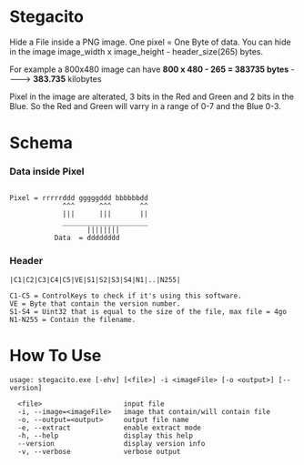 # Stegacito

Hide a File inside a PNG image. 
One pixel = One Byte of data.
You can hide in the image image_width x image_height - header_size(265) bytes.

For example a 800x480 image can have **800 x 480 - 265 = 383735 bytes** ----> **383.735** kilobytes

Pixel in the image are alterated, 3 bits in the Red and Green and 2 bits in the Blue. So the Red and Green will varry in a range of 0-7 and the Blue 0-3.

# Schema

### Data inside Pixel
```

Pixel = rrrrrddd gggggddd bbbbbbdd
             ^^^      ^^^       ^^
             |||      |||       ||
             _____________________
                   ||||||||
           Data  = dddddddd
```

### Header
```
|C1|C2|C3|C4|C5|VE|S1|S2|S3|S4|N1|..|N255|

C1-C5 = ControlKeys to check if it's using this software.
VE = Byte that contain the version number.
S1-S4 = Uint32 that is equal to the size of the file, max file = 4go
N1-N255 = Contain the filename.
```

# How To Use 
```
usage: stegacito.exe [-ehv] [<file>] -i <imageFile> [-o <output>] [--version]

  <file>                    input file
  -i, --image=<imageFile>   image that contain/will contain file
  -o, --output=<output>     output file name
  -e, --extract             enable extract mode
  -h, --help                display this help
  --version                 display version info
  -v, --verbose             verbose output
```
